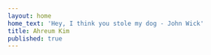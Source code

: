 ```yaml
---
layout: home
home_text: 'Hey, I think you stole my dog - John Wick'
title: Ahreum Kim
published: true
---
```

